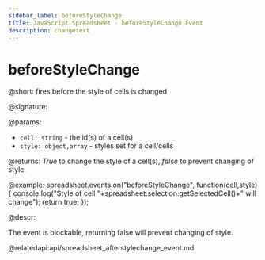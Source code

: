 ```yaml
---
sidebar_label: beforeStyleChange
title: JavaScript Spreadsheet - beforeStyleChange Event
description: changetext
---
```


# beforeStyleChange

@short: fires before the style of cells is changed

@signature:

@params:
- `cell: string` - the id(s) of a cell(s)
- `style: object,array` - styles set for a cell/cells

@returns:
*True* to change the style of a cell(s), *false* to prevent changing of style.

@example:
spreadsheet.events.on("beforeStyleChange", function(cell,style){
console.log("Style of cell "+spreadsheet.selection.getSelectedCell()+" will change");
	return true;
});

@descr:

The event is blockable, returning false will prevent changing of style.

@relatedapi:api/spreadsheet_afterstylechange_event.md
